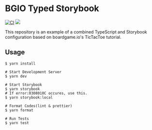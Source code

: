 # BGIO Typed Storybook

[![CI](https://github.com/kokuyouwind/bgio-typed-storybook/actions/workflows/ci.yml/badge.svg)](https://github.com/kokuyouwind/bgio-typed-storybook/actions/workflows/ci.yml)
[![](https://raw.githubusercontent.com/storybookjs/brand/master/badge/badge-storybook.svg)](https://main--638fd3bf1574c1214b46e940.chromatic.com/)

This repository is an example of a combined TypeScript and Storybook configuration based on boardgame.io's TicTacToe tutorial.

## Usage

```
$ yarn install

# Start Development Server
$ yarn dev

# Start Storybook
$ yarn storybook
# If error:0308010C occures, use this.
$ yarn storybook:local

# Format Codes(lint & prettier)
$ yarn format

# Run Tests
$ yarn test
```
